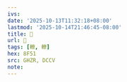 ```yaml
---
ivs:
date: '2025-10-13T11:32:18+08:00'
lastmod: '2025-10-14T21:46:45-08:00'
title: 󰬝
url: 󰬝
tags: [轑, 轑]
hex: 8F51
src: GHZR, DCCV
note:
---
```

